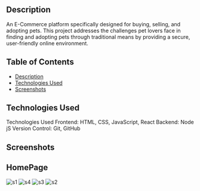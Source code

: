 ## Description

An E-Commerce platform specifically designed for buying, selling, and adopting pets. This project addresses the challenges pet lovers face in finding and adopting pets through traditional means by providing a secure, user-friendly online environment. 
## Table of Contents

- [Description](#description)
- [Technologies Used](#technologies-used)
- [Screenshots](#screenshots)




## Technologies Used

Technologies Used
Frontend: HTML, CSS, JavaScript, React
Backend: Node jS
Version Control: Git, GitHub

## Screenshots
## HomePage
![s1](https://github.com/Kumaripriyanshi/PetShop/assets/90835349/b6b73a7e-821e-4cac-aee6-217ba4077d1a)
![s4](https://github.com/Kumaripriyanshi/PetShop/assets/90835349/3ca8c407-4ecd-4872-b455-08a40091a979)
![s3](https://github.com/Kumaripriyanshi/PetShop/assets/90835349/938f2f8f-9469-4733-af47-cb26c24363b2)
![s2](https://github.com/Kumaripriyanshi/PetShop/assets/90835349/2c848b0a-d055-4162-9a2d-92ba502fbc05)

